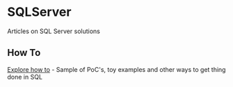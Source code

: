 # SQLServer
Articles on SQL Server solutions 

## How To

[Explore how to](./HowTo#how-to) - Sample of PoC's, toy examples and other ways to get thing done in SQL
